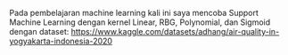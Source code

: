 Pada pembelajaran machine learning kali ini saya mencoba Support Machine Learning dengan kernel Linear, RBG, Polynomial, dan Sigmoid dengan dataset:
https://www.kaggle.com/datasets/adhang/air-quality-in-yogyakarta-indonesia-2020
